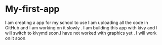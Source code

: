 # My-first-app
I am creating a app for my school to use I am uploading all the code in GitHub and I am working on it slowly . I am building this app with kivy and I will switch to kivymd soon.I have not worked with graphics yet . I will work on it soon.
